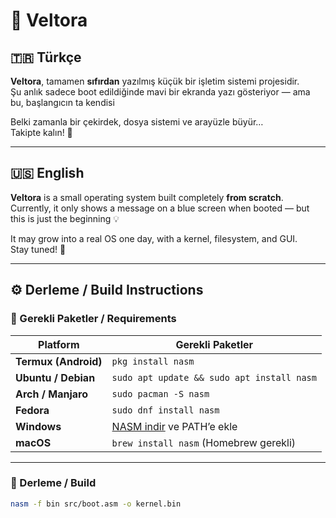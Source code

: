 
# 🌌 Veltora

## 🇹🇷 Türkçe

**Veltora**, tamamen **sıfırdan** yazılmış küçük bir işletim sistemi projesidir.  
Şu anlık sadece boot edildiğinde mavi bir ekranda yazı gösteriyor — ama bu, başlangıcın ta kendisi

Belki zamanla bir çekirdek, dosya sistemi ve arayüzle büyür…  
Takipte kalın! 🚀

---

## 🇺🇸 English

**Veltora** is a small operating system built completely **from scratch**.  
Currently, it only shows a message on a blue screen when booted — but this is just the beginning 💡  

It may grow into a real OS one day, with a kernel, filesystem, and GUI.  
Stay tuned! 🌠

---

## ⚙️ Derleme / Build Instructions

### 🧩 Gerekli Paketler / Requirements

| Platform | Gerekli Paketler |
|-----------|------------------|
| **Termux (Android)** | `pkg install nasm` |
| **Ubuntu / Debian** | `sudo apt update && sudo apt install nasm` |
| **Arch / Manjaro** | `sudo pacman -S nasm` |
| **Fedora** | `sudo dnf install nasm` |
| **Windows** | [NASM indir](https://www.nasm.us/pub/nasm/releasebuilds/) ve PATH’e ekle |
| **macOS** | `brew install nasm` (Homebrew gerekli) |

---

### 🧠 Derleme / Build

```bash
nasm -f bin src/boot.asm -o kernel.bin
